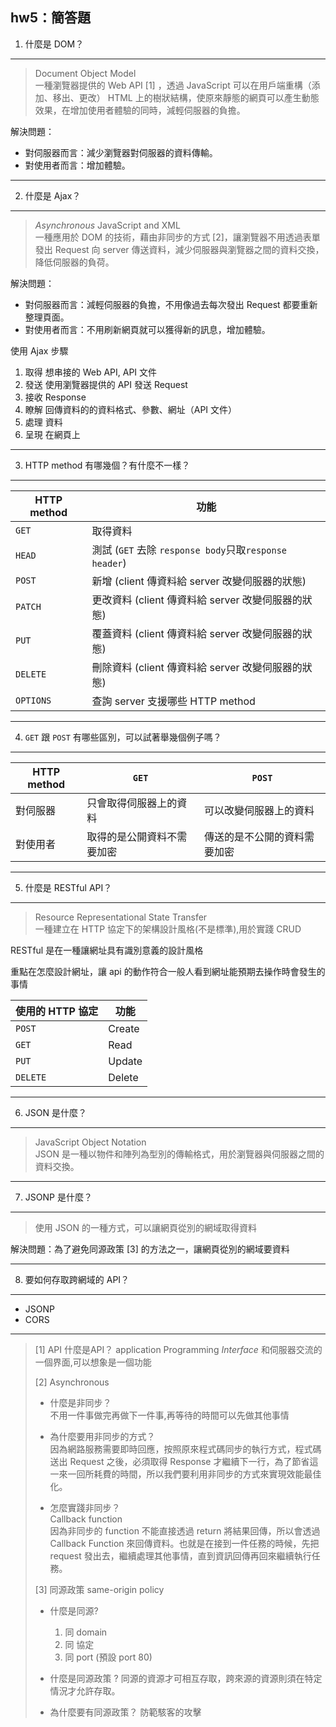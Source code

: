 ## hw5：簡答題

1. 什麼是 DOM？
---
>Document Object Model<br>
>一種瀏覽器提供的 Web API [1] ，透過 JavaScript 可以在用戶端重構（添加、移出、更改） HTML 上的樹狀結構，使原來靜態的網頁可以產生動態效果，在增加使用者體驗的同時，減輕伺服器的負擔。
> 
解決問題：
- 對伺服器而言：減少瀏覽器對伺服器的資料傳輸。
- 對使用者而言：增加體驗。

---
2. 什麼是 Ajax？ 
---
>*Asynchronous* JavaScript and XML<br>
>一種應用於 DOM 的技術，藉由非同步的方式 [2]，讓瀏覽器不用透過表單發出 Request 向 server 傳送資料，減少伺服器與瀏覽器之間的資料交換，降低伺服器的負荷。

解決問題：
- 對伺服器而言：減輕伺服器的負擔，不用像過去每次發出 Request 都要重新整理頁面。
- 對使用者而言：不用刷新網頁就可以獲得新的訊息，增加體驗。

使用 Ajax 步驟
1. 取得 想串接的 Web API, API 文件
2. 發送 使用瀏覽器提供的 API 發送 Request
3. 接收 Response
4. 瞭解 回傳資料的的資料格式、參數、網址（API 文件）
5. 處理 資料
6. 呈現 在網頁上

---
3. HTTP method 有哪幾個？有什麼不一樣？<!-- 表格比較 -->
---
HTTP method   | 功能
--------------|------------------------
`GET`     | 取得資料
`HEAD`    | 測試 (`GET` 去除 `response body`只取`response header`)
`POST`   |  新增 (client 傳資料給 server 改變伺服器的狀態)
`PATCH`   | 更改資料 (client 傳資料給 server 改變伺服器的狀態)
`PUT`     | 覆蓋資料 (client 傳資料給 server 改變伺服器的狀態)
`DELETE`  | 刪除資料 (client 傳資料給 server 改變伺服器的狀態)
`OPTIONS` | 查詢 server 支援哪些 HTTP method

---
4. `GET` 跟 `POST` 有哪些區別，可以試著舉幾個例子嗎？<!-- 表格比較 沒有舉例 -->
---
HTTP method |`GET` |`POST`  
---|---|---
對伺服器 | 只會取得伺服器上的資料 | 可以改變伺服器上的資料
對使用者 |取得的是公開資料不需要加密 | 傳送的是不公開的資料需要加密

---
5. 什麼是 RESTful API？
---
> Resource Representational State Transfer<br>
> 一種建立在 HTTP 協定下的架構設計風格(不是標準),用於實踐 CRUD 

RESTful 是在一種讓網址具有識別意義的設計風格

重點在怎麼設計網址，讓 api 的動作符合一般人看到網址能預期去操作時會發生的事情

使用的 HTTP 協定   | 功能
---|---
`POST` | Create
`GET` | Read
`PUT` | Update
`DELETE` | Delete

---
6. JSON 是什麼？
---
>JavaScript Object Notation<br>
>JSON 是一種以物件和陣列為型別的傳輸格式，用於瀏覽器與伺服器之間的資料交換。

---
7. JSONP 是什麼？
---
>使用 JSON 的一種方式，可以讓網頁從別的網域取得資料

解決問題：為了避免同源政策 [3] 的方法之一，讓網頁從別的網域要資料

---
8. 要如何存取跨網域的 API？
---
- JSONP
- CORS
---
> [1] API
> 什麼是API？ 
> application Programming *Interface*
> 和伺服器交流的一個界面,可以想象是一個功能
>
>[2] Asynchronous
> - 什麼是非同步？<br>
> 不用一件事做完再做下一件事,再等待的時間可以先做其他事情
>
> - 為什麼要用非同步的方式？<br>
> 因為網路服務需要即時回應，按照原來程式碼同步的執行方式，程式碼送出 Request 之後，必須取得 Response 才繼續下一行，為了節省這一來一回所耗費的時間，所以我們要利用非同步的方式來實現效能最佳化。
>
> - 怎麼實踐非同步？<br>
> Callback function<br>
> 因為非同步的 function 不能直接透過 return 將結果回傳，所以會透過 Callback Function 來回傳資料。也就是在接到一件任務的時候，先把 request 發出去，繼續處理其他事情，直到資訊回傳再回來繼續執行任務。
>
> [3] 同源政策 same-origin policy
>
> - 什麼是同源?
>   1. 同 domain
>   2. 同 協定
>   3. 同 port (預設 port 80)
>
> - 什麼是同源政策 ?
> 同源的資源才可相互存取，跨來源的資源則須在特定情況才允許存取。
>
> - 為什麼要有同源政策？
> 防範駭客的攻擊



